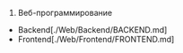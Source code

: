 1. Веб-программирование
 + Backend[./Web/Backend/BACKEND.md]
 + Frontend[./Web/Frontend/FRONTEND.md]
